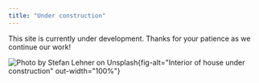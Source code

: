 ```yaml
---
title: "Under construction"
---
```






This site is currently under development.
Thanks for your patience as we continue our work!

![Photo by <a href="https://unsplash.com/@st_lehner?utm_content=creditCopyText&utm_medium=referral&utm_source=unsplash">Stefan Lehner</a> on <a href="https://unsplash.com/photos/a-room-that-has-some-tools-in-it-biRt6RXejuk?utm_content=creditCopyText&utm_medium=referral&utm_source=unsplash">Unsplash</a>](assets/img/construction.jpg){fig-alt="Interior of house under construction" out-width="100%"}

